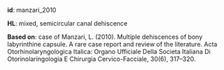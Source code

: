 __id__: manzari_2010

__HL__: mixed, semicircular canal dehiscence

__Based on__: case of Manzari, L. (2010). Multiple dehiscences of bony labyrinthine capsule. A rare case report and review of the literature. Acta Otorhinolaryngologica Italica: Organo Ufficiale Della Societa Italiana Di Otorinolaringologia E Chirurgia Cervico-Facciale, 30(6), 317–320.


